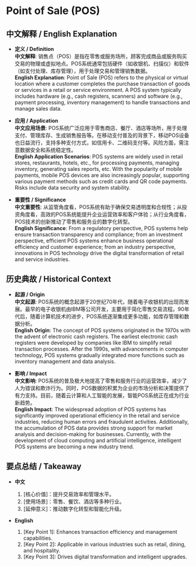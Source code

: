# Point of Sale (POS)

## 中文解释 / English Explanation

* **定义 / Definition**  
  **中文解释**: 销售点（POS）是指在零售或服务场所，顾客完成商品或服务购买交易的物理或虚拟地点。POS系统通常包括硬件（如收银机、扫描仪）和软件（如支付处理、库存管理），用于处理交易和管理销售数据。  
  **English Explanation**: Point of Sale (POS) refers to the physical or virtual location where a customer completes the purchase transaction of goods or services in a retail or service environment. A POS system typically includes hardware (e.g., cash registers, scanners) and software (e.g., payment processing, inventory management) to handle transactions and manage sales data.

* **应用 / Application**  
  **中文应用场景**: POS系统广泛应用于零售商店、餐厅、酒店等场所，用于处理支付、管理库存、生成销售报告等。在移动支付普及的背景下，移动POS设备也日益流行，支持多种支付方式，如信用卡、二维码支付等。风险方面，需注意数据安全和系统稳定性。  
  **English Application Scenarios**: POS systems are widely used in retail stores, restaurants, hotels, etc., for processing payments, managing inventory, generating sales reports, etc. With the popularity of mobile payments, mobile POS devices are also increasingly popular, supporting various payment methods such as credit cards and QR code payments. Risks include data security and system stability.

* **重要性 / Significance**  
  **中文重要性**: 从监管角度看，POS系统有助于确保交易透明度和合规性；从投资角度看，高效的POS系统能提升企业运营效率和客户体验；从行业角度看，POS技术的创新推动了零售和服务业的数字化转型。  
  **English Significance**: From a regulatory perspective, POS systems help ensure transaction transparency and compliance; from an investment perspective, efficient POS systems enhance business operational efficiency and customer experience; from an industry perspective, innovations in POS technology drive the digital transformation of retail and service industries.

## 历史典故 / Historical Context

* **起源 / Origin**  
  **中文起源**: POS系统的概念起源于20世纪70年代，随着电子收银机的出现而发展。最早的电子收银机由IBM等公司开发，主要用于简化零售交易流程。90年代后，随着计算机技术的进步，POS系统逐渐集成更多功能，如库存管理和数据分析。  
  **English Origin**: The concept of POS systems originated in the 1970s with the advent of electronic cash registers. The earliest electronic cash registers were developed by companies like IBM to simplify retail transaction processes. After the 1990s, with advancements in computer technology, POS systems gradually integrated more functions such as inventory management and data analysis.

* **影响 / Impact**  
  **中文影响**: POS系统的普及极大地提高了零售和服务行业的运营效率，减少了人为错误和欺诈行为。同时，POS数据的积累为企业的市场分析和决策提供了有力支持。目前，随着云计算和人工智能的发展，智能POS系统正在成为行业新趋势。  
  **English Impact**: The widespread adoption of POS systems has significantly improved operational efficiency in the retail and service industries, reducing human errors and fraudulent activities. Additionally, the accumulation of POS data provides strong support for market analysis and decision-making for businesses. Currently, with the development of cloud computing and artificial intelligence, intelligent POS systems are becoming a new industry trend.

## 要点总结 / Takeaway

* **中文**  
  1. [核心价值]：提升交易效率和管理水平。
  2. [使用场景]：零售、餐饮、酒店等多种行业。
  3. [延伸意义]：推动数字化转型和智能化升级。

* **English**  
  1. [Key Point 1]: Enhances transaction efficiency and management capabilities.
  2. [Key Point 2]: Applicable in various industries such as retail, dining, and hospitality.
  3. [Key Point 3]: Drives digital transformation and intelligent upgrades.
